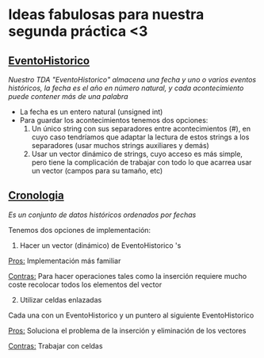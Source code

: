 # Ideas fabulosas para nuestra segunda práctica <3

## <u>EventoHistorico</u>

*Nuestro TDA "EventoHistorico" almacena una fecha y uno o varios eventos históricos, la fecha es el año en número natural, y cada acontecimiento puede contener más de una palabra*

* La fecha es un entero natural (unsigned int)
* Para guardar los acontecimientos tenemos dos opciones:
  1. Un único string con sus separadores entre acontecimientos (#), en cuyo caso tendríamos que adaptar la lectura de estos strings a los separadores (usar muchos strings auxiliares y demás)
  2. Usar un vector dinámico de strings, cuyo acceso es más simple, pero tiene la complicación de trabajar con todo lo que acarrea usar un vector (campos para su tamaño, etc)

## <u>Cronologia</u>

*Es un conjunto de datos históricos ordenados por fechas*

Tenemos dos opciones de implementación:

1. Hacer un vector (dinámico) de EventoHistorico 's

  <u>Pros:</u> Implementación más familiar

  <u>Contras:</u> Para hacer operaciones tales como la inserción requiere mucho coste recolocar todos los elementos del vector

2. Utilizar celdas enlazadas

  Cada una con un EventoHistorico y un puntero al siguiente EventoHistorico

  <u>Pros:</u> Soluciona el problema de la inserción y eliminación de los vectores

  <u>Contras:</u> Trabajar con celdas
